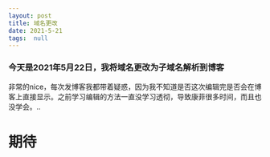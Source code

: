 ```yaml
---
layout: post
title: 域名更改
date: 2021-5-21
tags:  null
---
```


### **今天是2021年5月22日，我将域名更改为子域名解析到博客**

非常的nice，每次发博客我都带着疑惑，因为我不知道是否这次编辑完是否会在博客上直接显示。之前学习编辑的方法一直没学习透彻，导致康菲很多时间，而且也没学会。..

#  期待
